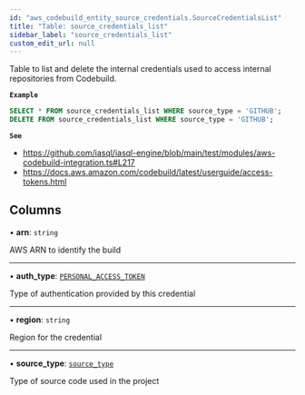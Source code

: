 ```yaml
---
id: "aws_codebuild_entity_source_credentials.SourceCredentialsList"
title: "Table: source_credentials_list"
sidebar_label: "source_credentials_list"
custom_edit_url: null
---
```


Table to list and delete the internal credentials used to access internal repositories from Codebuild.

**`Example`**

```sql
SELECT * FROM source_credentials_list WHERE source_type = 'GITHUB';
DELETE FROM source_credentials_list WHERE source_type = 'GITHUB';
```

**`See`**

 - https://github.com/iasql/iasql-engine/blob/main/test/modules/aws-codebuild-integration.ts#L217
 - https://docs.aws.amazon.com/codebuild/latest/userguide/access-tokens.html

## Columns

• **arn**: `string`

AWS ARN to identify the build

___

• **auth\_type**: [`PERSONAL_ACCESS_TOKEN`](../enums/aws_codebuild_entity_source_credentials.AuthType.md#personal_access_token)

Type of authentication provided by this credential

___

• **region**: `string`

Region for the credential

___

• **source\_type**: [`source_type`](../enums/aws_codebuild_entity_project.SourceType.md)

Type of source code used in the project
